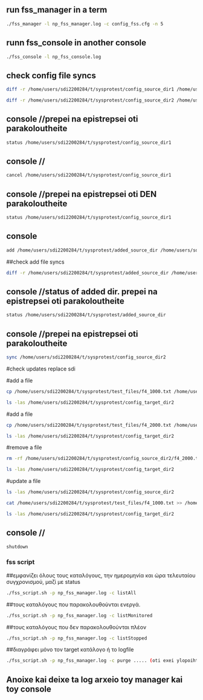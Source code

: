 ## run fss_manager in a term
```bash
./fss_manager -l np_fss_manager.log -c config_fss.cfg -n 5
```

## runn fss_console in another console
```bash
./fss_console -l np_fss_console.log
```

## check config file syncs
```bash
diff -r /home/users/sdi2200284/t/sysprotest/config_source_dir1 /home/users/sdi2200284/t/sysprotest/config_target_dir1
```

```bash
diff -r /home/users/sdi2200284/t/sysprotest/config_source_dir2 /home/users/sdi2200284/t/sysprotest/config_target_dir2
```

## console //prepei na epistrepsei oti parakoloutheite
```bash
status /home/users/sdi2200284/t/sysprotest/config_source_dir1
```

## console //
```bash
cancel /home/users/sdi2200284/t/sysprotest/config_source_dir1
```

## console //prepei na epistrepsei oti DEN parakoloutheite
```bash
status /home/users/sdi2200284/t/sysprotest/config_source_dir1
```
## console
```bash
add /home/users/sdi2200284/t/sysprotest/added_source_dir /home/users/sdi2200284/t/sysprotest/added_target_dir
```

##check add file syncs
```bash
diff -r /home/users/sdi2200284/t/sysprotest/added_source_dir /home/users/sdi2200284/t/sysprotest/added_target_dir
```
## console //status of added dir. prepei na epistrepsei oti  parakoloutheite
```bash
status /home/users/sdi2200284/t/sysprotest/added_source_dir
```

## console //prepei na epistrepsei oti  parakoloutheite
```bash
sync /home/users/sdi2200284/t/sysprotest/config_source_dir2
```

#check updates replace sdi

#add a file
```bash
cp /home/users/sdi2200284/t/sysprotest/test_files/f4_1000.txt /home/users/sdi2200284/t/sysprotest/config_source_dir2
```

```bash
ls -las /home/users/sdi2200284/t/sysprotest/config_target_dir2
```

#add a file
```bash
cp /home/users/sdi2200284/t/sysprotest/test_files/f4_2000.txt /home/users/sdi2200284/t/sysprotest/config_source_dir2
```

```bash
ls -las /home/users/sdi2200284/t/sysprotest/config_target_dir2
```

#remove a file
```bash
rm -rf /home/users/sdi2200284/t/sysprotest/config_source_dir2/f4_2000.txt
```

```bash
ls -las /home/users/sdi2200284/t/sysprotest/config_target_dir2
```

#update a file
```bash
ls -las /home/users/sdi2200284/t/sysprotest/config_source_dir2
```

```bash
cat /home/users/sdi2200284/t/sysprotest/test_files/f4_1000.txt >> /home/users/sdi2200284/t/sysprotest/config_source_dir2/f4_1000_copy.txt
```

```bash
ls -las /home/users/sdi2200284/t/sysprotest/config_target_dir2
```

## console //
```bash
shutdown
```

### fss script
##εμφανίζει όλους τους καταλόγους, την ημερομηνία και ώρα τελευταίου συγχρονισμού, μαζί με status
```bash
./fss_script.sh -p np_fss_manager.log -c listAll
```

##τους καταλόγους που παρακολουθούνται ενεργά.
```bash
./fss_script.sh -p np_fss_manager.log -c listMonitored
```

##τους καταλόγους που δεν παρακολουθούνται πλέον
```bash
./fss_script.sh -p np_fss_manager.log -c listStopped
```

##διαγράφει μόνο τον target κατάλογο ή το logfile
```bash
./fss_script.sh -p np_fss_manager.log -c purge ..... (oti exei ylopoihthei
```

## Anoixe kai deixe ta log arxeio toy manager kai toy console
